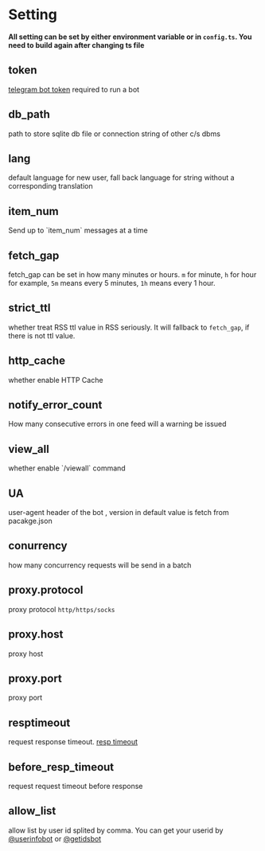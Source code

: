 # Setting

<style>
    .page-content h2 {
        margin-top: 2rem;
    }
</style>

**All setting can be set by either environment variable or in `config.ts`. You need to build again after changing ts file**

## token

<ConfigItem required="true" setting="token" env="RSSBOT_TOKEN">
    <a href=https://core.telegram.org/bots#3-how-do-i-create-a-bot rel="noreffer noopener" >telegram bot token</a> required to run a bot
</ConfigItem>

## db_path

<ConfigItem setting="db_path" env="RSSBOT_DB_PATH" defaultValue="data/database.db">
    path to store sqlite db file or connection string of other c/s dbms
</ConfigItem>

## lang

<ConfigItem setting="lang" env="RSSBOT_LANG" defaultValue="zh-CN">
    default language for new user, fall back language for string without a corresponding translation
</ConfigItem>

## item_num

<ConfigItem setting="item_num" env="RSSBOT_ITEM_NUM" defaultValue="10">
    Send up to `item_num` messages at a time
</ConfigItem>

## fetch_gap

<ConfigItem setting="item_num" env="RSSBOT_FETCH_GAP" defaultValue="5m">
    fetch_gap can be set in how many minutes or hours.
    <code>m</code> for minute, <code>h</code> for hour for example, <code>5m</code> means every 5 minutes, <code>1h</code> means every 1 hour.
</ConfigItem>

## strict_ttl

<ConfigItem setting="strict_ttl" env="RSSBOT_STRICT_TTL" defaultValue="true">
    whether treat RSS ttl value in RSS seriously. It will fallback to <code>fetch_gap</code>, if there is not ttl value.
</ConfigItem>

## http_cache

<ConfigItem setting="http_cache" env="RSSBOT_HTTP_CACHE" defaultValue="false">
    whether enable HTTP Cache
</ConfigItem>

## notify_error_count

<ConfigItem setting="notify_error_count" env="NOTIFY_ERR_COUNT" defaultValue="5">
    How many consecutive errors in one feed will a warning be issued
</ConfigItem>

## view_all

<ConfigItem setting="view_all" env="RSSBOT_VIEW_ALL" defaultValue="false">
    whether enable `/viewall` command
</ConfigItem>

## UA

<ConfigItem setting="UA" env="RSSBOT_UA" defaultValue="Mozilla/5.0  NodeRSSBot v${version}(https://github.com/fengkx/NodeRSSBot)">
    user-agent header of the bot , version in default value is fetch from pacakge.json
</ConfigItem>

## conurrency

<ConfigItem setting="concurrency" env="RSSBOT_CONCURRENCY" defaultValue="200">
    how many concurrency requests will be send in a batch
</ConfigItem>

## proxy.protocol

<ConfigItem setting="proxy.protocol" env="PROXY_PROTOCOL" defaultValue="null">
    proxy protocol <code>http/https/socks</code>
</ConfigItem>

## proxy.host

<ConfigItem setting="proxy.host" env="PROXY_HOST" defaultValue="null">
    proxy host
</ConfigItem>

## proxy.port

<ConfigItem setting="proxy.port" env="PROXY_PORT" defaultValue="null">
    proxy port
</ConfigItem>

## resptimeout

<ConfigItem setting="resp_timeout" env="RSSBOT_RESP_TIMEOUT" defaultValue="40(s)">
    request response timeout. <a href="https://www.npmjs.com/package/got#timeout" target="_blank" rel="noreferrer" >resp timeout</a>
</ConfigItem>

## before_resp_timeout

<ConfigItem setting="before_resp_timeout" env="RSSBOT_BEFORE_RESP_TIMEOUT" defaultValue="3(s)">
    request request timeout before response
</ConfigItem>

## allow_list

<ConfigItem setting="allow_list" env="RSSBOT_ALLOW_LIST" defaultValue="null">
    allow list by user id splited by comma. You can get your userid by <a href="https://t.me/userinfobot" rel="nofollow">@userinfobot</a> or <a href="https://t.me/getidsbot" rel="nofollow">@getidsbot</a>
</ConfigItem>
